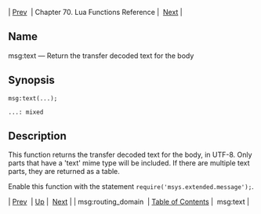 | [Prev](lua.ref.msg_routing_domain)  | Chapter 70. Lua Functions Reference |  [Next](lua.ref.msg_text1) |

<a name="lua.ref.msg_text"></a>
## Name

msg:text — Return the transfer decoded text for the body

<a name="idp16968864"></a>
## Synopsis

`msg:text(...);`

`...: mixed`<a name="idp16971824"></a>
## Description

This function returns the transfer decoded text for the body, in UTF-8\. Only parts that have a 'text' mime type will be included. If there are multiple text parts, they are returned as a table.

Enable this function with the statement `require('msys.extended.message');`.

| [Prev](lua.ref.msg_routing_domain)  | [Up](lua.function.details) |  [Next](lua.ref.msg_text1) |
| msg:routing_domain  | [Table of Contents](index) |  msg:text |

